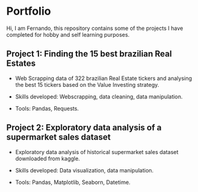 # Portfolio
Hi, I am Fernando, this repository contains some of the projects I have completed for hobby and self learning purposes. 


## Project 1: Finding the 15 best brazilian Real Estates

* Web Scrapping data of 322 brazilian Real Estate tickers and analysing the best 15 tickers based on the Value Investing strategy.

* Skills developed: Webscrapping, data cleaning, data manipulation.
* Tools: Pandas, Requests.

## Project 2: Exploratory data analysis of a supermarket sales dataset

* Exploratory data analysis of historical supermarket sales dataset downloaded from kaggle.

* Skills developed: Data visualization, data manipulation.
* Tools: Pandas, Matplotlib, Seaborn, Datetime.

